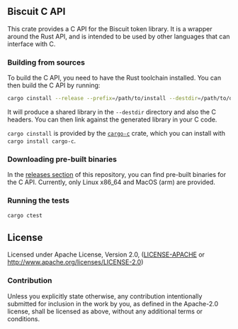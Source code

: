 ## Biscuit C API

This crate provides a C API for the Biscuit token library. It is a wrapper around the Rust API, and is intended to be used by other languages that can interface with C.

### Building from sources

To build the C API, you need to have the Rust toolchain installed. You can then build the C API by running:

```sh
cargo cinstall --release --prefix=/path/to/install --destdir=/path/to/destdir
```
It will produce a shared library in the `--destdir` directory and also the C headers.
You can then link against the generated library in your C code.

`cargo cinstall` is provided by the [`cargo-c`](https://github.com/lu-zero/cargo-c/) crate, which you can install with `cargo install cargo-c`.

### Downloading pre-built binaries
In the [releases section](https://github.com/biscuit-auth/biscuit-rust/releases) of this repository, you can find pre-built binaries for the C API.
Currently, only Linux x86_64 and MacOS (arm) are provided.

### Running the tests

```sh
cargo ctest
```

## License

Licensed under Apache License, Version 2.0, ([LICENSE-APACHE](LICENSE-APACHE) or http://www.apache.org/licenses/LICENSE-2.0)

### Contribution

Unless you explicitly state otherwise, any contribution intentionally
submitted for inclusion in the work by you, as defined in the Apache-2.0
license, shall be licensed as above, without any additional terms or
conditions.